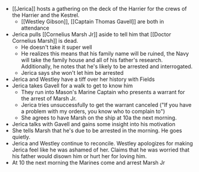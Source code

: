 - [[Jerica]] hosts a gathering on the deck of the Harrier for the crews of the Harrier and the Kestrel.
	- [[Westley Gibson]], [[Captain Thomas Gavell]] are both in attendance
- Jerica pulls [[Cornelius Marsh Jr]] aside to tell him that [[Doctor Cornelius Marsh]] is dead.
	- He doesn't take it super well
	- He realizes this means that his family name will be ruined, the Navy will take the family house and all of his father's research.  Additionally, he notes that he's likely to be arrested and interrogated.
	- Jerica says she won't let him be arrested
- Jerica and Westley have a tiff over her history with Fields
- Jerica takes Gavell for a walk to get to know him
	- They run into Mason's Marine Captain who presents a warrant for the arrest of Marsh Jr.
	- Jerica tries unsuccessfully to get the warrant canceled ("If you have a problem with my orders, you know who to complain to")
	- She agrees to have Marsh on the ship at 10a the next morning.
- Jerica talks with Gavell and gains some insight into his motivation
- She tells Marsh that he's due to be arrested in the morning.  He goes quietly.
- Jerica and Westley continue to reconcile.  Westley apologizes for making Jerica feel like he was ashamed of her.  Claims that he was worried that his father would disown him or hurt her for loving him.
- At 10 the next morning the Marines come and arrest Marsh Jr